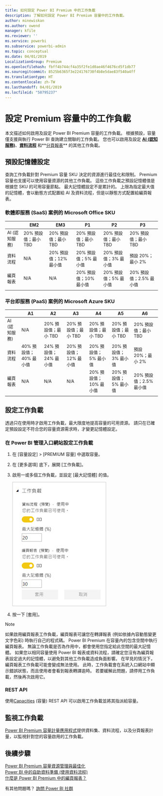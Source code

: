 ```yaml
---
title: 如何設定 Power BI Premium 中的工作負載
description: 了解如何設定 Power BI Premium 容量中的工作負載。
author: minewiskan
ms.author: owend
manager: kfile
ms.reviewer: ''
ms.service: powerbi
ms.subservice: powerbi-admin
ms.topic: conceptual
ms.date: 04/01/2019
LocalizationGroup: Premium
ms.openlocfilehash: fbff4b744cf4a35f2fe1d0ae46f4676cd5f1db77
ms.sourcegitcommit: 8525b6365f3e224176730f4b8e5dae83f540a4ff
ms.translationtype: HT
ms.contentlocale: zh-TW
ms.lasthandoff: 04/01/2019
ms.locfileid: "58795237"
---
```

# <a name="configure-workloads-in-a-premium-capacity"></a>設定 Premium 容量中的工作負載

本文描述如何啟用及設定 Power BI Premium 容量的工作負載。 根據預設，容量僅支援與執行 Power BI 查詢建立關聯的工作負載。 您也可以啟用及設定 **[AI (認知服務)](service-cognitive-services.md)**、**[資料流程](service-dataflows-overview.md#dataflow-capabilities-on-power-bi-premium)** 和**[分頁報表](paginated-reports-save-to-power-bi-service.md)** 的其他工作負載。

## <a name="default-memory-settings"></a>預設記憶體設定

查詢工作負載針對 Premium 容量 SKU 決定的資源進行最佳化和限制。 Premium 容量也支援可以使用容量資源的其他工作負載。 這些工作負載之預設記憶體值是根據您 SKU 的可用容量節點。 最大記憶體設定不是累計的。 上限為指定最大值的記憶體，會以動態方式配置給 AI 及資料流程，但是以靜態方式配置給編頁報表。 

### <a name="microsoft-office-skus-for-software-as-a-service-saas-scenarios"></a>軟體即服務 (SaaS) 案例的 Microsoft Office SKU

|                     | EM2                      | EM3                       | P1                      | P2                       | P3                       |
|---------------------|--------------------------|--------------------------|-------------------------|--------------------------|--------------------------|
| AI (認知服務) | 20% 預設值；最小 TBD| 20% 預設值；最小 TBD | 20% 預設值；最小 TBD | 20% 預設值；最小 TBD | 20% 預設值；最小 TBD |
| 資料流程 | N/A |20% 預設值；12% 最小值  | 20% 預設值；5% 最小值  | 20% 預設值；3% 最小值 | 預設 20%；最小 2%  |
| 編頁報表 | N/A |N/A | 20% 預設值；10% 最小值 | 20% 預設值；5% 最小值 | 20% 預設值；2.5% 最小值 |
| | | | | | |

### <a name="microsoft-azure-skus-for-platform-as-a-service-paas-scenarios"></a>平台即服務 (PaaS) 案例的 Microsoft Azure SKU

|                  | A1                       | A2                       | A3                      | A4                       | A5                      | A6                        |
|-------------------|--------------------------|--------------------------|-------------------------|--------------------------|-------------------------|---------------------------|
| AI (認知服務) | N/A                      | 20% 預設值；最小 TBD                      | 20% 預設值；最小 TBD                     | 20% 預設值；最小 TBD | 20% 預設值；最小 TBD | 20% 預設值；最小 TBD |
| 資料流程         | 40% 預設值；40% 最小值 | 24% 預設值；24% 最小值 | 20% 預設值；12% 最小值 | 20% 預設值；5% 最小值  | 20% 預設值；3% 最小值 | 預設 20%；最小 2%   |
| 編頁報表 | N/A                      | N/A                      | N/A                     | 20% 預設值；10% 最小值 | 20% 預設值；5% 最小值 | 20% 預設值；2.5% 最小值 |
| | | | | | |

## <a name="configure-workloads"></a>設定工作負載

透過只在使用時才啟用工作負載，最大限度地提高容量的可用資源。 請只在已確定預設設定不符合您的容量資源需求時，才變更記憶體設定。  

### <a name="to-configure-workloads-in-the-power-bi-admin-portal"></a>在 Power BI 管理入口網站設定工作負載

1. 在 [容量設定] > [PREMIUM 容量] 中選取容量。

1. 在 [更多選項] 底下，展開 [工作負載]。

1. 啟用一或多個工作負載，並設定 [最大記憶體] 的值。   

    
    ![啟用工作負載](media/service-admin-premium-workloads/admin-portal-workloads.png)

1. 按一下 [套用]。

> [!NOTE]
> 如果啟用編頁報表工作負載，編頁報表可讓您在轉譯報表 (例如依據內容動態變更文字色彩) 時執行自己的程式碼。 Power BI Premium 在容量內的包含空間中執行編頁報表。 無論工作負載是否為作用中，都會使用您指定給此空間的最大記憶體。 如果您以相同容量使用 Power BI 報表或資料流程，請確定您沒有為編頁報表設定過大的記憶體，以避免對其他工作負載造成負面影響。 在罕見的情況下，編頁報表工作負載可能會變成無法使用。 此時，工作負載會在系統入口網站中顯示錯誤狀態，而且使用者會看到報表轉譯逾時。 若要緩解此問題，請停用工作負載，然後再次啟用它。

### <a name="rest-api"></a>REST API

使用[Capacities](https://docs.microsoft.com/rest/api/power-bi/capacities) (容量) REST API 可以啟用工作負載並將其指派給容量。

## <a name="monitoring-workloads"></a>監視工作負載

[Power BI Premium 容量計量應用程式](service-admin-premium-monitor-capacity.md)提供資料集、資料流程，以及分頁報表計量，以監視針對您的容量啟用的工作負載。 

## <a name="next-steps"></a>後續步驟

[Power BI Premium 容量資源管理與最佳化](service-premium-understand-how-it-works.md)   
[Power BI 中的自助資料準備 (使用資料流程)](service-dataflows-overview.md)   
[什麼是 Power BI Premium 中的編頁報表？](paginated-reports-report-builder-power-bi.md)   

有其他問題嗎？ [詢問 Power BI 社群](http://community.powerbi.com/)